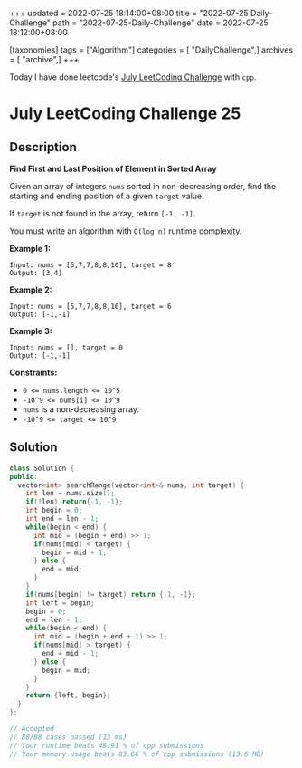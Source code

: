+++
updated = 2022-07-25 18:14:00+08:00
title = "2022-07-25 Daily-Challenge"
path = "2022-07-25-Daily-Challenge"
date = 2022-07-25 18:12:00+08:00

[taxonomies]
tags = ["Algorithm"]
categories = [ "DailyChallenge",]
archives = [ "archive",]
+++

Today I have done leetcode's [July LeetCoding Challenge](https://leetcode.com/problems/find-first-and-last-position-of-element-in-sorted-array/) with `cpp`.

<!-- more -->

# July LeetCoding Challenge 25

## Description

**Find First and Last Position of Element in Sorted Array**

Given an array of integers `nums` sorted in non-decreasing order, find the starting and ending position of a given `target` value.

If `target` is not found in the array, return `[-1, -1]`.

You must write an algorithm with `O(log n)` runtime complexity.

 

**Example 1:**

```
Input: nums = [5,7,7,8,8,10], target = 8
Output: [3,4]
```

**Example 2:**

```
Input: nums = [5,7,7,8,8,10], target = 6
Output: [-1,-1]
```

**Example 3:**

```
Input: nums = [], target = 0
Output: [-1,-1]
```

 

**Constraints:**

- `0 <= nums.length <= 10^5`
- `-10^9 <= nums[i] <= 10^9`
- `nums` is a non-decreasing array.
- `-10^9 <= target <= 10^9`

## Solution

``` cpp
class Solution {
public:
  vector<int> searchRange(vector<int>& nums, int target) {
    int len = nums.size();
    if(!len) return{-1, -1};
    int begin = 0;
    int end = len - 1;
    while(begin < end) {
      int mid = (begin + end) >> 1;
      if(nums[mid] < target) {
        begin = mid + 1;
      } else {
        end = mid;
      }
    }
    if(nums[begin] != target) return {-1, -1};
    int left = begin;
    begin = 0;
    end = len - 1;
    while(begin < end) {
      int mid = (begin + end + 1) >> 1;
      if(nums[mid] > target) {
        end = mid - 1;
      } else {
        begin = mid;
      }
    }
    return {left, begin};
  }
};

// Accepted
// 88/88 cases passed (13 ms)
// Your runtime beats 48.91 % of cpp submissions
// Your memory usage beats 83.66 % of cpp submissions (13.6 MB)
```
